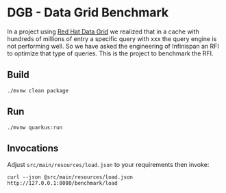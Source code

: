 # DGB - Data Grid Benchmark 
In a project using [Red Hat Data Grid](https://www.redhat.com/en/technologies/jboss-middleware/data-grid) we realized that in a cache with hundreds of millions of entry a specific query with xxx the query engine is not performing well. So we have asked the engineering of Infinispan an RFI to optimize that type of queries.
This is the project to benchmark the RFI.


## Build

`./mvnw clean package`

## Run

`./mvnw quarkus:run`

## Invocations

Adjust `src/main/resources/load.json` to your requirements then invoke:

`curl --json @src/main/resources/load.json http://127.0.0.1:8080/benchmark/load`
